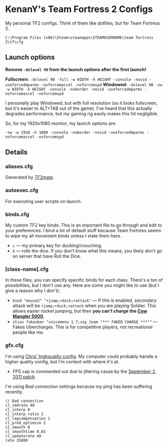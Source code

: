 # KenanY's Team Fortress 2 Configs

My personal TF2 configs. Think of them like dotfiles, but for Team Fortress 2.

`C:\Program Files (x86)\Steam\steamapps\STEAMUSERNAME\team fortress 2\tf\cfg`

## Launch options

**Remove `-dxlevel 98` from the launch options after the first launch!**

**Fullscreen:** `-dxlevel 98 -full -w WIDTH -h HEIGHT -console -novid -useforcedmparms -noforcemaccel -noforcemspd`
**Windowed:**   `-dxlevel 98 -sw -w WIDTH -h HEIGHT -console -noborder -novid -useforcedmparms -noforcemaccel -noforcemspd`

I personally play Windowed, but with full resolution (so it looks fullscreen, but it's easier to ALT+TAB out of the game). I've heard that this actually degrades performance, but my gaming rig easily makes this hit negligible.

So, for my 1920x1080 monitor, my launch options are:

`-sw -w 1920 -h 1080 -console -noborder -novid -useforcedmparms -noforcemaccel -noforcemspd`

## Details

### aliases.cfg

Generated by [TF2mate].

### autoexec.cfg

For executing user scripts on launch.

### binds.cfg

My custom TF2 key binds. This is an important file to go through and edit to your preferences. I bind a lot of default stuff because Team Fortress seems to wipe my all movement binds unless I state them here.

  - `c` — my primary key for ducking/crouching.
  - `k` — rolls the dice. If you don't know what this means, you likely don't go on server that have Roll the Dice.

### [class-name].cfg

In these files, you can specify specific binds for each class. There's a ton of possibilities, but I don't use any. Here are some you might like to use (but I give a reason why I don't):

  - `bind "mouse2" "+jump;+duck;+attack"` — If this is enabled, secondary attack will be `+jump;+duck;+attack` when you are playing Soldier. This allows easier rocket jumping, but then **you can't charge the [Cow Mangler 5000].**
  - `alias fakeuber "voicemenu 1 7;say_team "*** FAKED CHARGE ***""` — Fakes Ubercharges. This is for competitive players, not recreational people like me.

### gfx.cfg

I'm using [Chris' highquality config][highquality]. My computer could probably handle a higher quality config, but I'm content with where it's at.

  - FPS cap is commented out due to jittering cause by the [September 2, 2011 patch][20120902].

I'm using _Bad connection_ settings because my ping has been suffering recently.

```
// Bad connection
cl_cmdrate 40
cl_interp 0
cl_interp_ratio 2
cl_lagcompensation 1
cl_pred_optimize 2
cl_smooth 0
cl_smoothtime 0.01
cl_updaterate 40
rate 35000
```

   [20120902]: http://wiki.teamfortress.com/wiki/September_2,_2011_Patch
   [Cow Mangler 5000]: http://wiki.teamfortress.com/wiki/Cow_Mangler_5000
   [highquality]: https://github.com/cdown/tf2configs/blob/d56c3754210d9983876f364382d118b7bca93336/highquality
   [TF2mate]: http://clugu.com/tf2mate/